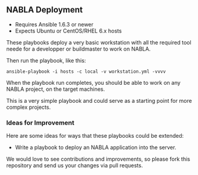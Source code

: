 ## NABLA Deployment

- Requires Ansible 1.6.3 or newer
- Expects Ubuntu or CentOS/RHEL 6.x hosts

These playbooks deploy a very basic workstation with all the required tool neede for a developper or buildmaster to work on NABLA.

Then run the playbook, like this:

	ansible-playbook -i hosts -c local -v workstation.yml -vvvv

When the playbook run completes, you should be able to work on any NABLA project, on the target machines.

This is a very simple playbook and could serve as a starting point for more
complex projects. 

### Ideas for Improvement

Here are some ideas for ways that these playbooks could be extended:

- Write a playbook to deploy an NABLA application into the server.

We would love to see contributions and improvements, so please fork this
repository and send us your changes via pull requests.

